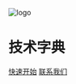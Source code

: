 ![logo](src/assets/_media/icon.svg)

<h1>技术字典</h1>

<p>
	<a href="#/src/demo/01.quickstart/quickstart.md">快速开始</a>
	<a href="https://docsify.js.org/#/zh-cn/quickstart">联系我们</a>
</p> 